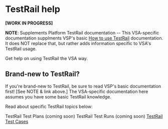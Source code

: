 # TestRail help

**[WORK IN PROGRESS]**

**NOTE**: Supplements Platform TestRail documentation -- This VSA-specific documentation supplments VSP's basic [How to use TestRail](https://github.com/department-of-veterans-affairs/va.gov-team/tree/master/platform/quality-assurance/testrail) documentation.  It does NOT replace that, but rather adds information specific to VSA's TestRail usage.

Get help on using TestRail the VSA way.

## Brand-new to TestRail?

If you're brand-new to TestRail, be sure to read VSP's basic documentation first! [See NOTE & link above.]  The VSA-specific documentation here assumes you have some basic TestRail knowledge.

Read about specific TestRail topics below:

TestRail Test Plans (coming soon)
TestRail Test Runs (coming soon)
[TestRail Test Cases](vsa-qa-testrail-cases.md)
